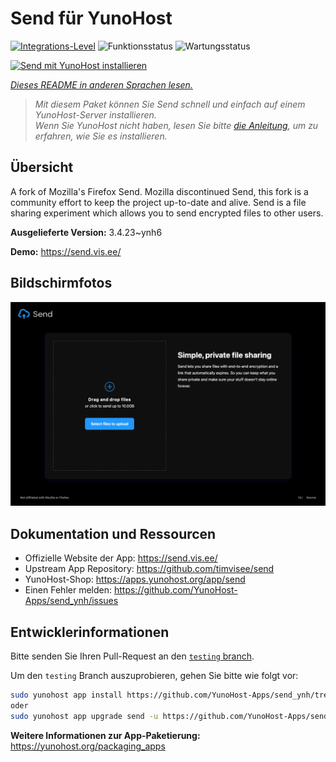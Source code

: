 <!--
N.B.: Diese README wurde automatisch von <https://github.com/YunoHost/apps/tree/master/tools/readme_generator> generiert.
Sie darf NICHT von Hand bearbeitet werden.
-->

# Send für YunoHost

[![Integrations-Level](https://apps.yunohost.org/badge/integration/send)](https://ci-apps.yunohost.org/ci/apps/send/)
![Funktionsstatus](https://apps.yunohost.org/badge/state/send)
![Wartungsstatus](https://apps.yunohost.org/badge/maintained/send)

[![Send mit YunoHost installieren](https://install-app.yunohost.org/install-with-yunohost.svg)](https://install-app.yunohost.org/?app=send)

*[Dieses README in anderen Sprachen lesen.](./ALL_README.md)*

> *Mit diesem Paket können Sie Send schnell und einfach auf einem YunoHost-Server installieren.*  
> *Wenn Sie YunoHost nicht haben, lesen Sie bitte [die Anleitung](https://yunohost.org/install), um zu erfahren, wie Sie es installieren.*

## Übersicht

A fork of Mozilla's Firefox Send. Mozilla discontinued Send, this fork is a community effort to keep the project up-to-date and alive.
Send is a file sharing experiment which allows you to send encrypted files to other users.


**Ausgelieferte Version:** 3.4.23~ynh6

**Demo:** <https://send.vis.ee/>

## Bildschirmfotos

![Bildschirmfotos von Send](./doc/screenshots/screenshot.png)

## Dokumentation und Ressourcen

- Offizielle Website der App: <https://send.vis.ee/>
- Upstream App Repository: <https://github.com/timvisee/send>
- YunoHost-Shop: <https://apps.yunohost.org/app/send>
- Einen Fehler melden: <https://github.com/YunoHost-Apps/send_ynh/issues>

## Entwicklerinformationen

Bitte senden Sie Ihren Pull-Request an den [`testing` branch](https://github.com/YunoHost-Apps/send_ynh/tree/testing).

Um den `testing` Branch auszuprobieren, gehen Sie bitte wie folgt vor:

```bash
sudo yunohost app install https://github.com/YunoHost-Apps/send_ynh/tree/testing --debug
oder
sudo yunohost app upgrade send -u https://github.com/YunoHost-Apps/send_ynh/tree/testing --debug
```

**Weitere Informationen zur App-Paketierung:** <https://yunohost.org/packaging_apps>
